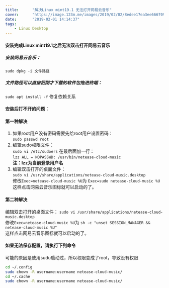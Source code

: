 ```yaml
---
title:      "解决Linux mint19.1 无法打开网易云音乐"
cover:      "https://image.123m.me/images/2019/02/02/8edee17ea3ee666709cbeebb9267c4ab.png"
date:       "2019-02-01 14:14:37"
tags:       
    - Linux Desktop
---
```


#### 安装完成Linux mint19.1之后无法双击打开网易云音乐

##### 安装网易云音乐：
`sudo dpkg -i 文件路径`
##### 文件路径可以直接把刚才下载的软件包拖进终端：
`sudo apt install -f` 修复依赖关系


#### 安装后打不开的问题：

#### 第一种解决
1. 如果root用户没有密码需要先给root用户设置密码：  
`sudo passwd root`
2. 编辑sudo权限文件：  
`sudo vi /etc/sudoers` 在最后面加一行：  
`lzz ALL = NOPASSWD: /usr/bin/netease-cloud-music`  
**注：lzz为当前登录用户名**
3. 编辑双击打开的桌面文件：  
`sudo vi /usr/share/applications/netease-cloud-music.desktop`  
修改`Exec=netease-cloud-music %U`为 `Exec=sudo netease-cloud-music %U`  
这样点击网易云音乐图标就可以启动的了。  

#### 第二种解决
编辑双击打开的桌面文件：
`sudo vi /usr/share/applications/netease-cloud-music.desktop`  
修改`Exec=netease-cloud-music %U`为 `sh -c "unset SESSION_MANAGER &&  netease-cloud-music %U"`  
这样点击网易云音乐图标就可以启动的了。


#### 如果无法保存配置，请执行下列命令  
可能的原因是使用sudu启动过，所以权限变成了root，导致没有权限
```bash
cd ~/.config
sudo chown -R username:username netease-cloud-music/
cd ~/.cache
sudo chown -R username:username netease-cloud-music/
```